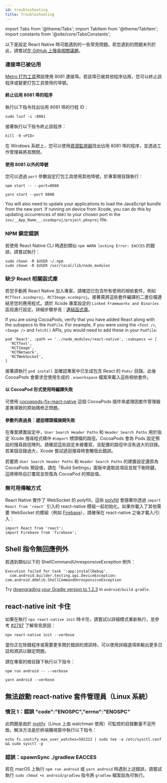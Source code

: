 ```yaml
---
id: troubleshooting
title: Troubleshooting
---
```


import Tabs from '@theme/Tabs'; import TabItem from '@theme/TabItem'; import constants from '@site/core/TabsConstants';

以下是設定 React Native 時可能遇到的一些常見問題。若您遇到的問題未列於此，請嘗試[在 GitHub 上搜尋相關議題](https://github.com/facebook/react-native/issues/)。

### 連接埠已被佔用

[Metro 打包工具][metro]預設使用 8081 連接埠。若該埠已被其他程序佔用，您可以終止該程序或變更打包工具使用的埠號。

#### 終止佔用 8081 埠的程序

執行以下指令找出佔用 8081 埠的行程 ID：

```shell
sudo lsof -i :8081
```

接著執行以下指令終止該程序：

```shell
kill -9 <PID>
```

在 Windows 系統上，您可以使用[資源監視器](https://stackoverflow.com/questions/48198/how-can-you-find-out-which-process-is-listening-on-a-port-on-windows)找出佔用 8081 埠的程序，並透過工作管理員將其關閉。

#### 使用 8081 以外的埠號

您可以透過 `port` 參數設定打包工具使用其他埠號，於專案根目錄執行：

<Tabs groupId="package-manager" queryString defaultValue={constants.defaultPackageManager} values={constants.packageManagers}>
<TabItem value="npm">

```shell
npm start -- --port=8088
```

</TabItem>
<TabItem value="yarn">

```shell
yarn start --port 8088
```

</TabItem>
</Tabs>

You will also need to update your applications to load the JavaScript bundle from the new port. If running on device from Xcode, you can do this by updating occurrences of `8081` to your chosen port in the `ios/__App_Name__.xcodeproj/project.pbxproj` file.

### NPM 鎖定錯誤

若使用 React Native CLI 時遇到類似 `npm WARN locking Error: EACCES` 的錯誤，請嘗試執行：

```shell
sudo chown -R $USER ~/.npm
sudo chown -R $USER /usr/local/lib/node_modules
```

### 缺少 React 相關函式庫

若您手動將 React Native 加入專案，請確認已包含所有使用的相依套件，例如 `RCTText.xcodeproj`、`RCTImage.xcodeproj`。接著需將這些套件編譯的二進位檔連結至您的應用程式。請於 Xcode 專案設定的 `Linked Frameworks and Binaries` 區段進行設定。詳細步驟參見：[連結函式庫](linking-libraries-ios.md#content)。

If you are using CocoaPods, verify that you have added React along with the subspecs to the `Podfile`. For example, if you were using the `<Text />`, `<Image />` and `fetch()` APIs, you would need to add these in your `Podfile`:

```
pod 'React', :path => '../node_modules/react-native', :subspecs => [
  'RCTText',
  'RCTImage',
  'RCTNetwork',
  'RCTWebSocket',
]
```

接著請執行 `pod install` 並確認專案中已生成包含 React 的 `Pods/` 目錄。此後 CocoaPods 會要求您使用生成的 `.xcworkspace` 檔案來載入這些相依套件。

#### 以 CocoaPod 形式使用時編譯失敗

可使用 [cocoapods-fix-react-native](https://github.com/orta/cocoapods-fix-react-native) 這個 CocoaPods 插件來處理因套件管理器差異導致的原始碼修正問題。

#### 參數列表過長：遞迴標頭檔展開失敗

在專案建置設定中，`User Search Header Paths` 和 `Header Search Paths` 用於指定 Xcode 搜尋程式碼中 `#import` 標頭檔的路徑。CocoaPods 會為 Pods 設定預設的搜尋路徑陣列。請確認這些設定未被覆寫，且配置的路徑中沒有過大的目錄。若某個目錄過大，Xcode 嘗試遞迴搜尋時會觸發此錯誤。

若要將 `User Search Header Paths` 和 `Header Search Paths` 的建置設定還原為 CocoaPods 預設值，請在「Build Settings」面板中選取該項目並按下刪除鍵。這將移除自訂覆寫並恢復為 CocoaPod 的預設值。

### 無可用傳輸方式

React Native 實作了 WebSocket 的 polyfill。這些 [polyfill](https://github.com/facebook/react-native/blob/main/packages/react-native/Libraries/Core/InitializeCore.js) 會隨著你透過 `import React from 'react'` 引入的 react-native 模組一起初始化。如果你載入了其他需要 WebSocket 的模組（例如 [Firebase](https://github.com/facebook/react-native/issues/3645)），請確保在 react-native 之後才載入/引入：

```
import React from 'react';
import Firebase from 'firebase';
```

## Shell 指令無回應例外

若遇到類似以下的 ShellCommandUnresponsiveException 例外：

```
Execution failed for task ':app:installDebug'.
  com.android.builder.testing.api.DeviceException: com.android.ddmlib.ShellCommandUnresponsiveException
```

Try [downgrading your Gradle version to 1.2.3](https://github.com/facebook/react-native/issues/2720) in `android/build.gradle`.

## react-native init 卡住

如果在執行 `npx react-native init` 時卡住，請嘗試以詳細模式重新執行，並參考 [#2797](https://github.com/facebook/react-native/issues/2797) 了解常見原因：

```shell
npx react-native init --verbose
```

當你正在除錯程序或需要更多關於錯誤的資訊時，可以使用詳細選項來輸出更多日誌和資訊以鎖定問題。

請在專案的根目錄下執行以下指令：

<Tabs groupId="package-manager" queryString defaultValue={constants.defaultPackageManager} values={constants.packageManagers}>
<TabItem value="npm">

```shell
npm run android -- --verbose
```

</TabItem>
<TabItem value="yarn">

```shell
yarn android --verbose
```

</TabItem>
</Tabs>

## 無法啟動 react-native 套件管理員（Linux 系統）

### 情況 1：錯誤 "code":"ENOSPC","errno":"ENOSPC"

此問題是由於 [inotify](https://github.com/guard/listen/blob/master/README.md#increasing-the-amount-of-inotify-watchers)（Linux 上由 watchman 使用）可監控的目錄數量不足所致。解決方法是於終端機視窗中執行以下指令：

```shell
echo fs.inotify.max_user_watches=582222 | sudo tee -a /etc/sysctl.conf && sudo sysctl -p
```

### 錯誤：spawnSync ./gradlew EACCES

若在 macOS 上執行 `npm run android` 或 `yarn android` 時遇到上述錯誤，請嘗試執行 `sudo chmod +x android/gradlew` 指令將 `gradlew` 檔案設為可執行。

[metro]: https://metrobundler.dev/